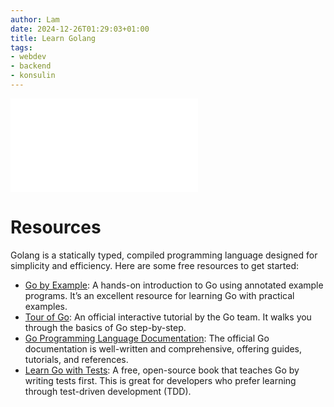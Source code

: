 ```yaml
---
author: Lam
date: 2024-12-26T01:29:03+01:00
title: Learn Golang
tags:
- webdev
- backend
- konsulin
---
```


![learn-web-development-from-scratch](Resources/learn-web-development-from-scratch.md) 

# Resources

Golang is a statically typed, compiled programming language designed for simplicity and efficiency. Here are some free resources to get started:

- [Go by Example](https://gobyexample.com/): A hands-on introduction to Go using annotated example programs. It’s an excellent resource for learning Go with practical examples.
- [Tour of Go](https://tour.golang.org/welcome/1): An official interactive tutorial by the Go team. It walks you through the basics of Go step-by-step.
- [Go Programming Language Documentation](https://golang.org/doc/): The official Go documentation is well-written and comprehensive, offering guides, tutorials, and references.
- [Learn Go with Tests](https://quii.gitbook.io/learn-go-with-tests/): A free, open-source book that teaches Go by writing tests first. This is great for developers who prefer learning through test-driven development (TDD).

